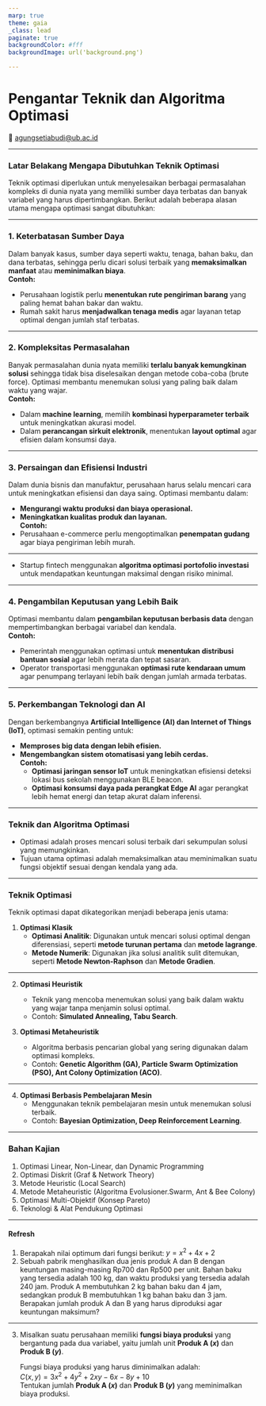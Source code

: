 ```yaml
---
marp: true
theme: gaia
_class: lead
paginate: true
backgroundColor: #fff
backgroundImage: url('background.png')

---
```


# Pengantar Teknik dan Algoritma Optimasi

📧 agungsetiabudi@ub.ac.id

---
### **Latar Belakang Mengapa Dibutuhkan Teknik Optimasi**  

Teknik optimasi diperlukan untuk menyelesaikan berbagai permasalahan kompleks di dunia nyata yang memiliki sumber daya terbatas dan banyak variabel yang harus dipertimbangkan. Berikut adalah beberapa alasan utama mengapa optimasi sangat dibutuhkan:

---

### **1. Keterbatasan Sumber Daya**  
Dalam banyak kasus, sumber daya seperti waktu, tenaga, bahan baku, dan dana terbatas, sehingga perlu dicari solusi terbaik yang **memaksimalkan manfaat** atau **meminimalkan biaya**.  
**Contoh:**  
- Perusahaan logistik perlu **menentukan rute pengiriman barang** yang paling hemat bahan bakar dan waktu.
- Rumah sakit harus **menjadwalkan tenaga medis** agar layanan tetap optimal dengan jumlah staf terbatas.

---

### **2. Kompleksitas Permasalahan**  
Banyak permasalahan dunia nyata memiliki **terlalu banyak kemungkinan solusi** sehingga tidak bisa diselesaikan dengan metode coba-coba (brute force). Optimasi membantu menemukan solusi yang paling baik dalam waktu yang wajar.  
**Contoh:**  
- Dalam **machine learning**, memilih **kombinasi hyperparameter terbaik** untuk meningkatkan akurasi model.
- Dalam **perancangan sirkuit elektronik**, menentukan **layout optimal** agar efisien dalam konsumsi daya.

---

### **3. Persaingan dan Efisiensi Industri**  
Dalam dunia bisnis dan manufaktur, perusahaan harus selalu mencari cara untuk meningkatkan efisiensi dan daya saing. Optimasi membantu dalam:  
- **Mengurangi waktu produksi dan biaya operasional.**  
- **Meningkatkan kualitas produk dan layanan.**  
**Contoh:**  
- Perusahaan e-commerce perlu mengoptimalkan **penempatan gudang** agar biaya pengiriman lebih murah.
---  
- Startup fintech menggunakan **algoritma optimasi portofolio investasi** untuk mendapatkan keuntungan maksimal dengan risiko minimal.

---

### **4. Pengambilan Keputusan yang Lebih Baik**  
Optimasi membantu dalam **pengambilan keputusan berbasis data** dengan mempertimbangkan berbagai variabel dan kendala.  
**Contoh:**  
- Pemerintah menggunakan optimasi untuk **menentukan distribusi bantuan sosial** agar lebih merata dan tepat sasaran.  
- Operator transportasi menggunakan **optimasi rute kendaraan umum** agar penumpang terlayani lebih baik dengan jumlah armada terbatas.

---

### **5. Perkembangan Teknologi dan AI**  
Dengan berkembangnya **Artificial Intelligence (AI) dan Internet of Things (IoT)**, optimasi semakin penting untuk:  
- **Memproses big data dengan lebih efisien.**  
- **Mengembangkan sistem otomatisasi yang lebih cerdas.**  
**Contoh:**  
    - **Optimasi jaringan sensor IoT** untuk meningkatkan efisiensi deteksi lokasi bus sekolah menggunakan BLE beacon.  
    - **Optimasi konsumsi daya pada perangkat Edge AI** agar perangkat lebih hemat energi dan tetap akurat dalam inferensi.

---

### **Teknik dan Algoritma Optimasi**
- Optimasi adalah proses mencari solusi terbaik dari sekumpulan solusi yang memungkinkan. 
- Tujuan utama optimasi adalah memaksimalkan atau meminimalkan suatu fungsi objektif sesuai dengan kendala yang ada.
---

### **Teknik Optimasi**
Teknik optimasi dapat dikategorikan menjadi beberapa jenis utama:

1. **Optimasi Klasik**  
   - **Optimasi Analitik**: Digunakan untuk mencari solusi optimal dengan diferensiasi, seperti **metode turunan pertama** dan **metode lagrange**.  
   - **Metode Numerik**: Digunakan jika solusi analitik sulit ditemukan, seperti **Metode Newton-Raphson** dan **Metode Gradien**.
---
2. **Optimasi Heuristik**  
   - Teknik yang mencoba menemukan solusi yang baik dalam waktu yang wajar tanpa menjamin solusi optimal.  
   - Contoh: **Simulated Annealing, Tabu Search**.

3. **Optimasi Metaheuristik**  
   - Algoritma berbasis pencarian global yang sering digunakan dalam optimasi kompleks.  
   - Contoh: **Genetic Algorithm (GA), Particle Swarm Optimization (PSO), Ant Colony Optimization (ACO)**.
---
4. **Optimasi Berbasis Pembelajaran Mesin**  
   - Menggunakan teknik pembelajaran mesin untuk menemukan solusi terbaik.  
   - Contoh: **Bayesian Optimization, Deep Reinforcement Learning**.

---

### Bahan Kajian
1. Optimasi Linear, Non-Linear, dan Dynamic Programming
2. Optimasi Diskrit (Graf & Network Theory)
3. Metode Heuristic (Local Search)
4. Metode Metaheuristic (Algoritma Evolusioner.Swarm, Ant & Bee Colony)
5. Optimasi Multi-Objektif (Konsep Pareto)
6. Teknologi & Alat Pendukung Optimasi
---

#### **Refresh**
1. Berapakah nilai optimum dari fungsi berikut:  $y = x^2 + 4x +2$
2. Sebuah pabrik menghasilkan dua jenis produk A dan B dengan keuntungan masing-masing Rp700 dan Rp500 per unit. Bahan baku yang tersedia adalah 100 kg, dan waktu produksi yang tersedia adalah 240 jam. Produk A membutuhkan 2 kg bahan baku dan 4 jam, sedangkan produk B membutuhkan 1 kg bahan baku dan 3 jam. Berapakan jumlah produk A dan B yang harus diproduksi agar keuntungan maksimum?
---
3. Misalkan suatu perusahaan memiliki **fungsi biaya produksi** yang bergantung pada dua variabel, yaitu jumlah unit **Produk A ($x$)** dan **Produk B ($y$)**.  

    Fungsi biaya produksi yang harus diminimalkan adalah:  
$C(x, y) = 3x^2 + 4y^2 + 2xy - 6x - 8y + 10$  
Tentukan jumlah **Produk A ($x$)** dan **Produk B ($y$)** yang meminimalkan biaya produksi.